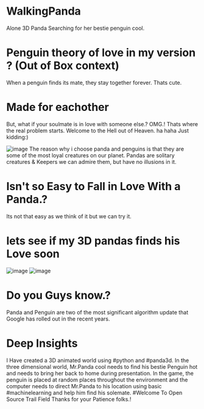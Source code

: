 # WalkingPanda
Alone 3D Panda Searching for her bestie penguin cool.
# Penguin theory of love in my version ? (Out of Box context)
When a penguin finds its mate, they stay together forever. Thats cute.
# Made for eachother
But, what if your soulmate is in love with someone else.? OMG.! Thats where the real problem starts. Welcome to the Hell out of Heaven. 
ha haha Just kidding:) 

![image](https://github.com/Lakshmikiranmai77/WalkingPanda/assets/57581088/164f393b-eccf-4e83-8b21-540b8acfeeec)
The reason why i choose panda and penguins is that they are some of the most loyal creatures on our planet. Pandas are solitary creatures & Keepers we can admire them, but have no illusions in it.
# Isn't so Easy to Fall in Love With a Panda.? 
Its not that easy as we think of it but we can try it.
# lets see if my 3D pandas finds his Love soon 
![image](https://github.com/Lakshmikiranmai77/WalkingPanda/assets/57581088/23aa6d78-af61-4098-876c-9c1b03785a56)
![image](https://github.com/Lakshmikiranmai77/WalkingPanda/assets/57581088/4362127d-eb31-4112-93e5-8ce4e4d07b3a)

# Do you Guys know.?
Panda and Penguin are two of the most significant algorithm update that Google has rolled out in the recent years.
# Deep Insights
I Have created a 3D animated world using #python and #panda3d. In the three dimensional world, Mr.Panda cool needs to find his bestie Penguin hot and needs to bring her back to home during presentation. 
In the game, the penguin is placed at random places throughout the environment and the computer needs to direct Mr.Panda to his location using basic #machinelearning and help him find his solemate.
#Welcome To Open Source Trail Field 
Thanks for your Patience folks.!
